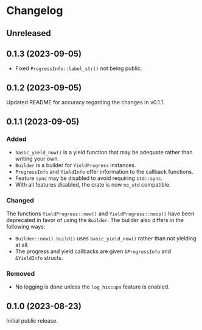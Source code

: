 # Changelog

## Unreleased

## 0.1.3 (2023-09-05)

* Fixed `ProgressInfo::label_str()` not being public.

## 0.1.2 (2023-09-05)

Updated README for accuracy regarding the changes in v0.1.1.

## 0.1.1 (2023-09-05)

### Added

* `basic_yield_now()` is a yield function that may be adequate rather than writing your own.
* `Builder` is a builder for `YieldProgress` instances.
* `ProgressInfo` and `YieldInfo` offer information to the callback functions.
* Feature `sync` may be disabled to avoid requiring `std::sync`.
* With all features disabled, the crate is now `no_std` compatible.

### Changed

The functions `YieldProgress::new()` and `YieldProgress::noop()` have been deprecated
in favor of using the `Builder`. The builder also differs in the following ways:
  
* `Builder::new().build()` uses `basic_yield_now()` rather than not yielding at all.
* The progress and yield callbacks are given `&ProgressInfo` and `&YieldInfo` structs.

### Removed

* No logging is done unless the `log_hiccups` feature is enabled.

## 0.1.0 (2023-08-23)

Initial public release.
